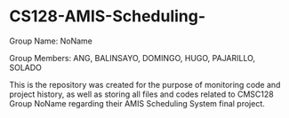 # CS128-AMIS-Scheduling-
Group Name: NoName

Group Members: ANG, BALINSAYO, DOMINGO, HUGO, PAJARILLO, SOLADO 


This is the repository was created for the purpose of monitoring code and project history, as well as storing all files and codes related to CMSC128 Group NoName regarding their AMIS Scheduling System final project. 
